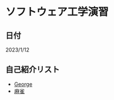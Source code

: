 # ソフトウェア工学演習
## 日付
2023/1/12
## 自己紹介リスト
- [George](https://github.com/george03150719/public/tree/main/intro.md)
- [麻雀](https://github.com/george03150719/public/tree/main/intro2.md)
